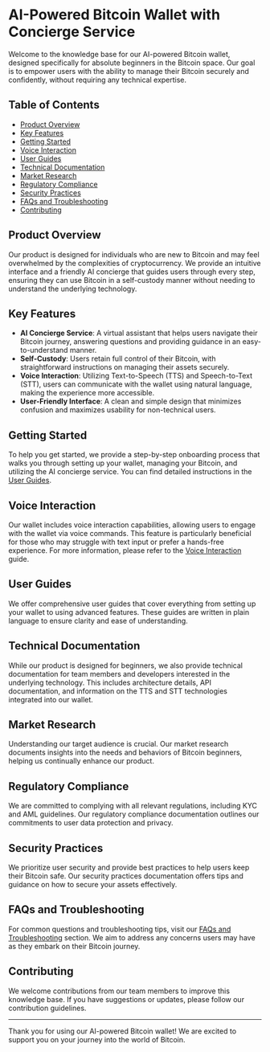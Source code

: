 # AI-Powered Bitcoin Wallet with Concierge Service

Welcome to the knowledge base for our AI-powered Bitcoin wallet, designed specifically for absolute beginners in the Bitcoin space. Our goal is to empower users with the ability to manage their Bitcoin securely and confidently, without requiring any technical expertise.

## Table of Contents

- [Product Overview](#product-overview)
- [Key Features](#key-features)
- [Getting Started](#getting-started)
- [Voice Interaction](#voice-interaction)
- [User Guides](#user-guides)
- [Technical Documentation](#technical-documentation)
- [Market Research](#market-research)
- [Regulatory Compliance](#regulatory-compliance)
- [Security Practices](#security-practices)
- [FAQs and Troubleshooting](#faqs-and-troubleshooting)
- [Contributing](#contributing)

## Product Overview

Our product is designed for individuals who are new to Bitcoin and may feel overwhelmed by the complexities of cryptocurrency. We provide an intuitive interface and a friendly AI concierge that guides users through every step, ensuring they can use Bitcoin in a self-custody manner without needing to understand the underlying technology.

## Key Features

- **AI Concierge Service**: A virtual assistant that helps users navigate their Bitcoin journey, answering questions and providing guidance in an easy-to-understand manner.
- **Self-Custody**: Users retain full control of their Bitcoin, with straightforward instructions on managing their assets securely.
- **Voice Interaction**: Utilizing Text-to-Speech (TTS) and Speech-to-Text (STT), users can communicate with the wallet using natural language, making the experience more accessible.
- **User-Friendly Interface**: A clean and simple design that minimizes confusion and maximizes usability for non-technical users.

## Getting Started

To help you get started, we provide a step-by-step onboarding process that walks you through setting up your wallet, managing your Bitcoin, and utilizing the AI concierge service. You can find detailed instructions in the [User Guides](User_Guides/Getting_Started.md).

## Voice Interaction

Our wallet includes voice interaction capabilities, allowing users to engage with the wallet via voice commands. This feature is particularly beneficial for those who may struggle with text input or prefer a hands-free experience. For more information, please refer to the [Voice Interaction](User_Guides/Voice_Interaction.md) guide.

## User Guides

We offer comprehensive user guides that cover everything from setting up your wallet to using advanced features. These guides are written in plain language to ensure clarity and ease of understanding.

## Technical Documentation

While our product is designed for beginners, we also provide technical documentation for team members and developers interested in the underlying technology. This includes architecture details, API documentation, and information on the TTS and STT technologies integrated into our wallet.

## Market Research

Understanding our target audience is crucial. Our market research documents insights into the needs and behaviors of Bitcoin beginners, helping us continually enhance our product.

## Regulatory Compliance

We are committed to complying with all relevant regulations, including KYC and AML guidelines. Our regulatory compliance documentation outlines our commitments to user data protection and privacy.

## Security Practices

We prioritize user security and provide best practices to help users keep their Bitcoin safe. Our security practices documentation offers tips and guidance on how to secure your assets effectively.

## FAQs and Troubleshooting

For common questions and troubleshooting tips, visit our [FAQs and Troubleshooting](FAQs_and_Troubleshooting.md) section. We aim to address any concerns users may have as they embark on their Bitcoin journey.

## Contributing

We welcome contributions from our team members to improve this knowledge base. If you have suggestions or updates, please follow our contribution guidelines.

---

Thank you for using our AI-powered Bitcoin wallet! We are excited to support you on your journey into the world of Bitcoin.
